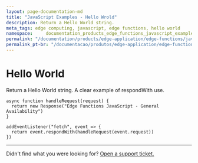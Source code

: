 ```yaml
---
layout: page-documentation-md
title: "JavaScript Examples - Hello Wrold"
description: Return a Hello World string. 
meta_tags: edge computing, javascript, edge functions, hello world
namespace:     documentation_products_edge_functions_javascript_examples_hello_world
permalink: "/documentation/products/edge-application/edge-functions/javascript-examples/hello-world/"
permalink_pt-br: "/documentacao/produtos/edge-application/edge-functions/javascript-examples/hello-world/"
---
```

# Hello World

Return a Hello World string. A clear example of respondWith use. 

```
async function handleRequest(request) {
  return new Response("Edge Functions JavaScript - General Availability")
}

addEventListener("fetch", event => {
  return event.respondWith(handleRequest(event.request))
})
```



---

Didn't find what you were looking for? [Open a support ticket.](https://tickets.azion.com/)
